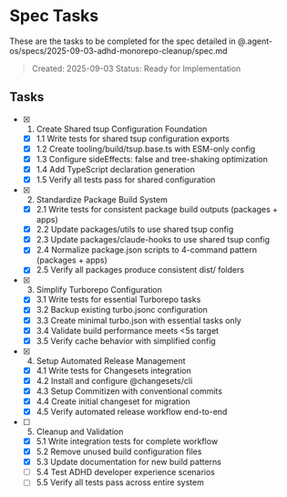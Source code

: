 # Spec Tasks

These are the tasks to be completed for the spec detailed in
@.agent-os/specs/2025-09-03-adhd-monorepo-cleanup/spec.md

> Created: 2025-09-03 Status: Ready for Implementation

## Tasks

- [x] 1. Create Shared tsup Configuration Foundation
  - [x] 1.1 Write tests for shared tsup configuration exports
  - [x] 1.2 Create tooling/build/tsup.base.ts with ESM-only config
  - [x] 1.3 Configure sideEffects: false and tree-shaking optimization
  - [x] 1.4 Add TypeScript declaration generation
  - [x] 1.5 Verify all tests pass for shared configuration

- [x] 2. Standardize Package Build System
  - [x] 2.1 Write tests for consistent package build outputs (packages + apps)
  - [x] 2.2 Update packages/utils to use shared tsup config
  - [x] 2.3 Update packages/claude-hooks to use shared tsup config
  - [x] 2.4 Normalize package.json scripts to 4-command pattern (packages +
        apps)
  - [x] 2.5 Verify all packages produce consistent dist/ folders

- [x] 3. Simplify Turborepo Configuration
  - [x] 3.1 Write tests for essential Turborepo tasks
  - [x] 3.2 Backup existing turbo.jsonc configuration
  - [x] 3.3 Create minimal turbo.json with essential tasks only
  - [x] 3.4 Validate build performance meets <5s target
  - [x] 3.5 Verify cache behavior with simplified config

- [x] 4. Setup Automated Release Management
  - [x] 4.1 Write tests for Changesets integration
  - [x] 4.2 Install and configure @changesets/cli
  - [x] 4.3 Setup Commitizen with conventional commits
  - [x] 4.4 Create initial changeset for migration
  - [x] 4.5 Verify automated release workflow end-to-end

- [ ] 5. Cleanup and Validation
  - [x] 5.1 Write integration tests for complete workflow
  - [x] 5.2 Remove unused build configuration files
  - [x] 5.3 Update documentation for new build patterns
  - [ ] 5.4 Test ADHD developer experience scenarios
  - [ ] 5.5 Verify all tests pass across entire system
